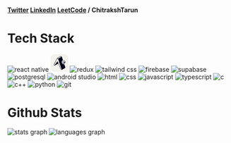 #### [Twitter](https://x.com/ChitrakshTarun) [LinkedIn](https://www.linkedin.com/in/chitrakshtarun/) [LeetCode](https://leetcode.com/u/ChitrakshTarun/) / ChitrakshTarun
# Tech Stack
<!-- Icons: https://github.com/tandpfun/skill-icons -->
<!-- Expo icon from this Open PR: https://github.com/tandpfun/skill-icons/pull/277 -->
<div>
<img alt="react native" height=40 src="https://skillicons.dev/icons?i=react" />
<img alt="expo" height="40" src="https://raw.githubusercontent.com/tandpfun/skill-icons/dc910f319fc2688adc9d5517873c211445b296c5/icons/Expo-Light.svg" />
<img alt="redux" height=40 src="https://skillicons.dev/icons?i=redux" />
<img alt="tailwind css" height=40 src="https://skillicons.dev/icons?i=tailwind" />
<img alt="firebase" height=40 src="https://skillicons.dev/icons?i=firebase" />
<img alt="supabase" height=40 src="https://skillicons.dev/icons?i=supabase" />
<img alt="postgresql" height=40 src="https://skillicons.dev/icons?i=postgres" />
<img alt="android studio" height=40 src="https://skillicons.dev/icons?i=androidstudio" />
<img alt="html" height=40 src="https://skillicons.dev/icons?i=html" />
<img alt="css" height=40 src="https://skillicons.dev/icons?i=css" />
<img alt="javascript" height=40 src="https://skillicons.dev/icons?i=js" />
<img alt="typescript" height=40 src="https://skillicons.dev/icons?i=ts" />
<img alt="c" height=40 src="https://skillicons.dev/icons?i=c" />
<img alt="c++" height=40 src="https://skillicons.dev/icons?i=cpp" />
<img alt="python" height=40 src="https://skillicons.dev/icons?i=python" />
<img alt="git" height=40 src="https://skillicons.dev/icons?i=git" />
</div>

# Github Stats
<!-- Stats: https://github-readme-stats.vercel.app -->
<div>
<img src="https://github-readme-stats.vercel.app/api/top-langs/?username=ChitrakshTarun&theme=onedark&hide_border=false&include_all_commits=true&count_private=true&layout=compact" height="150" alt="stats graph"  />
<img src="https://github-readme-streak-stats.herokuapp.com/?user=ChitrakshTarun&theme=onedark&hide_border=false" height="150" alt="languages graph"  />
</div>


